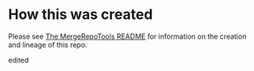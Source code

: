 # How this was created

Please see [The MergeRepoTools README](https://msdata.visualstudio.com/ADG_Compliance_Services/_git/MergeRepoTools?path=%2FREADME.md&version=GBmaster) for information on the creation and lineage of this repo.



edited